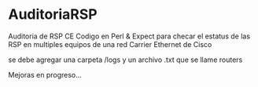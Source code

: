 # AuditoriaRSP
Auditoria de RSP CE
Codigo en Perl & Expect para checar el estatus de las RSP en multiples equipos de una red Carrier Ethernet de Cisco

se debe agregar una carpeta /logs y un archivo .txt que se llame routers

Mejoras en progreso...
